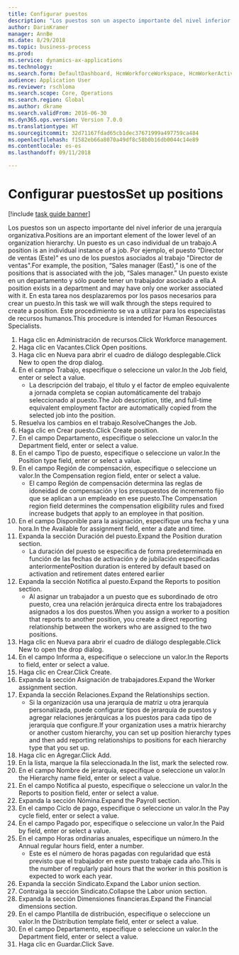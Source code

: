 ```yaml
--- 
title: Configurar puestos
description: "Los puestos son un aspecto importante del nivel inferior de una jerarquía organizativa."
author: DarinKramer
manager: AnnBe
ms.date: 8/29/2018
ms.topic: business-process
ms.prod: 
ms.service: dynamics-ax-applications
ms.technology: 
ms.search.form: DefaultDashboard, HcmWorkforceWorkspace, HcmWorkerActivityChart, HcmAllWorkersListPart, HcmPosition, HcmPositionNewPosition, HcmJobLookup, HcmPositionReportsToDialog, HcmPositionLookup, FinancialDimensionDefaultTemplatesLookup, DimensionLookup
audience: Application User
ms.reviewer: rschloma
ms.search.scope: Core, Operations
ms.search.region: Global
ms.author: dkrame
ms.search.validFrom: 2016-06-30
ms.dyn365.ops.version: Version 7.0.0
ms.translationtype: HT
ms.sourcegitcommit: 32d71167fdad65cb1dec37671999a497759ca484
ms.openlocfilehash: f1582eb66a8070a49df8c58b0b16db0044c14e89
ms.contentlocale: es-es
ms.lasthandoff: 09/11/2018

---
```

# <a name="set-up-positions"></a><span data-ttu-id="8c0ec-103">Configurar puestos</span><span class="sxs-lookup"><span data-stu-id="8c0ec-103">Set up positions</span></span>

[!include [task guide banner](../../includes/task-guide-banner.md)]

<span data-ttu-id="8c0ec-104">Los puestos son un aspecto importante del nivel inferior de una jerarquía organizativa.</span><span class="sxs-lookup"><span data-stu-id="8c0ec-104">Positions are an important element of the lower level of an organization hierarchy.</span></span> <span data-ttu-id="8c0ec-105">Un puesto es un caso individual de un trabajo.</span><span class="sxs-lookup"><span data-stu-id="8c0ec-105">A position is an individual instance of a job.</span></span> <span data-ttu-id="8c0ec-106">Por ejemplo, el puesto "Director de ventas (Este)" es uno de los puestos asociados al trabajo "Director de ventas".</span><span class="sxs-lookup"><span data-stu-id="8c0ec-106">For example, the position, “Sales manager (East),” is one of the positions that is associated with the job, “Sales manager.”</span></span> <span data-ttu-id="8c0ec-107">Un puesto existe en un departamento y sólo puede tener un trabajador asociado a ella.</span><span class="sxs-lookup"><span data-stu-id="8c0ec-107">A position exists in a department and may have only one worker associated with it.</span></span> <span data-ttu-id="8c0ec-108">En esta tarea nos desplazaremos por los pasos necesarios para crear un puesto.</span><span class="sxs-lookup"><span data-stu-id="8c0ec-108">In this task we will walk through the steps required to create a position.</span></span> <span data-ttu-id="8c0ec-109">Este procedimiento se va a utilizar para los especialistas de recursos humanos.</span><span class="sxs-lookup"><span data-stu-id="8c0ec-109">This procedure is intended for Human Resources Specialists.</span></span>

1. <span data-ttu-id="8c0ec-110">Haga clic en Administración de recursos.</span><span class="sxs-lookup"><span data-stu-id="8c0ec-110">Click Workforce management.</span></span>
2. <span data-ttu-id="8c0ec-111">Haga clic en Vacantes.</span><span class="sxs-lookup"><span data-stu-id="8c0ec-111">Click Open positions.</span></span>
3. <span data-ttu-id="8c0ec-112">Haga clic en Nueva para abrir el cuadro de diálogo desplegable.</span><span class="sxs-lookup"><span data-stu-id="8c0ec-112">Click New to open the drop dialog.</span></span>
4. <span data-ttu-id="8c0ec-113">En el campo Trabajo, especifique o seleccione un valor.</span><span class="sxs-lookup"><span data-stu-id="8c0ec-113">In the Job field, enter or select a value.</span></span>
    * <span data-ttu-id="8c0ec-114">La descripción del trabajo, el título y el factor de empleo equivalente a jornada completa se copian automáticamente del trabajo seleccionado al puesto.</span><span class="sxs-lookup"><span data-stu-id="8c0ec-114">The Job description, title, and full-time equivalent employment factor are automatically copied from the selected job into the position.</span></span>  
5. <span data-ttu-id="8c0ec-115">Resuelva los cambios en el trabajo.</span><span class="sxs-lookup"><span data-stu-id="8c0ec-115">ResolveChanges the Job.</span></span>
6. <span data-ttu-id="8c0ec-116">Haga clic en Crear puesto.</span><span class="sxs-lookup"><span data-stu-id="8c0ec-116">Click Create position.</span></span>
7. <span data-ttu-id="8c0ec-117">En el campo Departamento, especifique o seleccione un valor.</span><span class="sxs-lookup"><span data-stu-id="8c0ec-117">In the Department field, enter or select a value.</span></span>
8. <span data-ttu-id="8c0ec-118">En el campo Tipo de puesto, especifique o seleccione un valor.</span><span class="sxs-lookup"><span data-stu-id="8c0ec-118">In the Position type field, enter or select a value.</span></span>
9. <span data-ttu-id="8c0ec-119">En el campo Región de compensación, especifique o seleccione un valor.</span><span class="sxs-lookup"><span data-stu-id="8c0ec-119">In the Compensation region field, enter or select a value.</span></span>
    * <span data-ttu-id="8c0ec-120">El campo Región de compensación determina las reglas de idoneidad de compensación y los presupuestos de incremento fijo que se aplican a un empleado en ese puesto.</span><span class="sxs-lookup"><span data-stu-id="8c0ec-120">The Compensation region field determines the compensation eligibility rules and fixed increase budgets that apply to an employee in that position.</span></span>  
10. <span data-ttu-id="8c0ec-121">En el campo Disponible para la asignación, especifique una fecha y una hora.</span><span class="sxs-lookup"><span data-stu-id="8c0ec-121">In the Available for assignment field, enter a date and time.</span></span>
11. <span data-ttu-id="8c0ec-122">Expanda la sección Duración del puesto.</span><span class="sxs-lookup"><span data-stu-id="8c0ec-122">Expand the Position duration section.</span></span>
    * <span data-ttu-id="8c0ec-123">La duración del puesto se especifica de forma predeterminada en función de las fechas de activación y de jubilación especificadas anteriormente</span><span class="sxs-lookup"><span data-stu-id="8c0ec-123">Position duration is entered by default based on activation and retirement dates entered earlier</span></span>  
12. <span data-ttu-id="8c0ec-124">Expanda la sección Notifica al puesto.</span><span class="sxs-lookup"><span data-stu-id="8c0ec-124">Expand the Reports to position section.</span></span>
    * <span data-ttu-id="8c0ec-125">Al asignar un trabajador a un puesto que es subordinado de otro puesto, crea una relación jerárquica directa entre los trabajadores asignados a los dos puestos.</span><span class="sxs-lookup"><span data-stu-id="8c0ec-125">When you assign a worker to a position that reports to another position, you create a direct reporting relationship between the workers who are assigned to the two positions.</span></span>  
13. <span data-ttu-id="8c0ec-126">Haga clic en Nueva para abrir el cuadro de diálogo desplegable.</span><span class="sxs-lookup"><span data-stu-id="8c0ec-126">Click New to open the drop dialog.</span></span>
14. <span data-ttu-id="8c0ec-127">En el campo Informa a, especifique o seleccione un valor.</span><span class="sxs-lookup"><span data-stu-id="8c0ec-127">In the Reports to field, enter or select a value.</span></span>
15. <span data-ttu-id="8c0ec-128">Haga clic en Crear.</span><span class="sxs-lookup"><span data-stu-id="8c0ec-128">Click Create.</span></span>
16. <span data-ttu-id="8c0ec-129">Expanda la sección Asignación de trabajadores.</span><span class="sxs-lookup"><span data-stu-id="8c0ec-129">Expand the Worker assignment section.</span></span>
17. <span data-ttu-id="8c0ec-130">Expanda la sección Relaciones.</span><span class="sxs-lookup"><span data-stu-id="8c0ec-130">Expand the Relationships section.</span></span>
    * <span data-ttu-id="8c0ec-131">Si la organización usa una jerarquía de matriz u otra jerarquía personalizada, puede configurar tipos de jerarquía de puestos y agregar relaciones jerárquicas a los puestos para cada tipo de jerarquía que configure.</span><span class="sxs-lookup"><span data-stu-id="8c0ec-131">If your organization uses a matrix hierarchy or another custom hierarchy, you can set up position hierarchy types and then add reporting relationships to positions for each hierarchy type that you set up.</span></span>  
18. <span data-ttu-id="8c0ec-132">Haga clic en Agregar.</span><span class="sxs-lookup"><span data-stu-id="8c0ec-132">Click Add.</span></span>
19. <span data-ttu-id="8c0ec-133">En la lista, marque la fila seleccionada.</span><span class="sxs-lookup"><span data-stu-id="8c0ec-133">In the list, mark the selected row.</span></span>
20. <span data-ttu-id="8c0ec-134">En el campo Nombre de jerarquía, especifique o seleccione un valor.</span><span class="sxs-lookup"><span data-stu-id="8c0ec-134">In the Hierarchy name field, enter or select a value.</span></span>
21. <span data-ttu-id="8c0ec-135">En el campo Notifica al puesto, especifique o seleccione un valor.</span><span class="sxs-lookup"><span data-stu-id="8c0ec-135">In the Reports to position field, enter or select a value.</span></span>
22. <span data-ttu-id="8c0ec-136">Expanda la sección Nómina.</span><span class="sxs-lookup"><span data-stu-id="8c0ec-136">Expand the Payroll section.</span></span>
23. <span data-ttu-id="8c0ec-137">En el campo Ciclo de pago, especifique o seleccione un valor.</span><span class="sxs-lookup"><span data-stu-id="8c0ec-137">In the Pay cycle field, enter or select a value.</span></span>
24. <span data-ttu-id="8c0ec-138">En el campo Pagado por, especifique o seleccione un valor.</span><span class="sxs-lookup"><span data-stu-id="8c0ec-138">In the Paid by field, enter or select a value.</span></span>
25. <span data-ttu-id="8c0ec-139">En el campo Horas ordinarias anuales, especifique un número.</span><span class="sxs-lookup"><span data-stu-id="8c0ec-139">In the Annual regular hours field, enter a number.</span></span>
    * <span data-ttu-id="8c0ec-140">Este es el número de horas pagadas con regularidad que está previsto que el trabajador en este puesto trabaje cada año.</span><span class="sxs-lookup"><span data-stu-id="8c0ec-140">This is the number of regularly paid hours that the worker in this position is expected to work each year.</span></span>  
26. <span data-ttu-id="8c0ec-141">Expanda la sección Sindicato.</span><span class="sxs-lookup"><span data-stu-id="8c0ec-141">Expand the Labor union section.</span></span>
27. <span data-ttu-id="8c0ec-142">Contraiga la sección Sindicato.</span><span class="sxs-lookup"><span data-stu-id="8c0ec-142">Collapse the Labor union section.</span></span>
28. <span data-ttu-id="8c0ec-143">Expanda la sección Dimensiones financieras.</span><span class="sxs-lookup"><span data-stu-id="8c0ec-143">Expand the Financial dimensions section.</span></span>
29. <span data-ttu-id="8c0ec-144">En el campo Plantilla de distribución, especifique o seleccione un valor.</span><span class="sxs-lookup"><span data-stu-id="8c0ec-144">In the Distribution template field, enter or select a value.</span></span>
30. <span data-ttu-id="8c0ec-145">En el campo Departamento, especifique o seleccione un valor.</span><span class="sxs-lookup"><span data-stu-id="8c0ec-145">In the Department field, enter or select a value.</span></span>
31. <span data-ttu-id="8c0ec-146">Haga clic en Guardar.</span><span class="sxs-lookup"><span data-stu-id="8c0ec-146">Click Save.</span></span>


